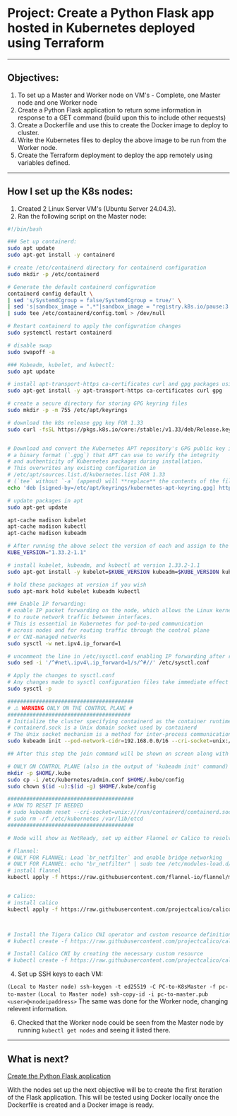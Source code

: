 # Project: Create a Python Flask app hosted in Kubernetes deployed using Terraform

---

## Objectives:
1. To set up a Master and Worker node on VM's - Complete, one Master node and one Worker node
2. Create a Python Flask application to return some information in response to a GET command (build upon this to include other requests)
3. Create a Dockerfile and use this to create the Docker image to deploy to cluster.
4. Write the Kubernetes files to deploy the above image to be run from the Worker node.
5. Create the Terraform deployment to deploy the app remotely using variables defined.

---

## How I set up the K8s nodes:
1. Created 2 Linux Server VM's (Ubuntu Server 24.04.3).
2. Ran the following script on the Master node:
```bash
#!/bin/bash

### Set up containerd:
sudo apt update
sudo apt-get install -y containerd

# create /etc/containerd directory for containerd configuration
sudo mkdir -p /etc/containerd

# Generate the default containerd configuration
containerd config default \
| sed 's/SystemdCgroup = false/SystemdCgroup = true/' \
| sed 's|sandbox_image = ".*"|sandbox_image = "registry.k8s.io/pause:3.10"|' \
| sudo tee /etc/containerd/config.toml > /dev/null

# Restart containerd to apply the configuration changes
sudo systemctl restart containerd

# disable swap
sudo swapoff -a

### Kubeadm, kubelet, and kubectl:
sudo apt update

# install apt-transport-https ca-certificates curl and gpg packages using 
sudo apt-get install -y apt-transport-https ca-certificates curl gpg

# create a secure directory for storing GPG keyring files 
sudo mkdir -p -m 755 /etc/apt/keyrings

# download the k8s release gpg key FOR 1.33
sudo curl -fsSL https://pkgs.k8s.io/core:/stable:/v1.33/deb/Release.key | sudo gpg --dearmor -o /etc/apt/keyrings/kubernetes-apt-keyring.gpg


# Download and convert the Kubernetes APT repository's GPG public key into
# a binary format (`.gpg`) that APT can use to verify the integrity
# and authenticity of Kubernetes packages during installation. 
# This overwrites any existing configuration in 
# /etc/apt/sources.list.d/kubernetes.list FOR 1.33 
# (`tee` without `-a` (append) will **replace** the contents of the file)
echo 'deb [signed-by=/etc/apt/keyrings/kubernetes-apt-keyring.gpg] https://pkgs.k8s.io/core:/stable:/v1.33/deb/ /' | sudo tee /etc/apt/sources.list.d/kubernetes.list

# update packages in apt 
sudo apt-get update

apt-cache madison kubelet
apt-cache madison kubectl
apt-cache madison kubeadm

# After running the above select the version of each and assign to the below environment variable:
KUBE_VERSION="1.33.2-1.1"

# install kubelet, kubeadm, and kubectl at version 1.33.2-1.1
sudo apt-get install -y kubelet=$KUBE_VERSION kubeadm=$KUBE_VERSION kubectl=$KUBE_VERSION

# hold these packages at version if you wish
sudo apt-mark hold kubelet kubeadm kubectl

### Enable IP forwarding:
# enable IP packet forwarding on the node, which allows the Linux kernel 
# to route network traffic between interfaces. 
# This is essential in Kubernetes for pod-to-pod communication 
# across nodes and for routing traffic through the control plane
# or CNI-managed networks
sudo sysctl -w net.ipv4.ip_forward=1

# uncomment the line in /etc/sysctl.conf enabling IP forwarding after reboot
sudo sed -i '/^#net\.ipv4\.ip_forward=1/s/^#//' /etc/sysctl.conf

# Apply the changes to sysctl.conf
# Any changes made to sysctl configuration files take immediate effect without requiring a reboot
sudo sysctl -p

########################################
# ⚠️ WARNING ONLY ON THE CONTROL PLANE #
#######################################
# Initialize the cluster specifying containerd as the container runtime, ensuring that the --cri-socket argument includes the unix:// prefix
# containerd.sock is a Unix domain socket used by containerd
# The Unix socket mechanism is a method for inter-process communication (IPC) on the same host.
sudo kubeadm init --pod-network-cidr=192.168.0.0/16 --cri-socket=unix:///run/containerd/containerd.sock

## After this step the join command will be shown on screen along with the below information:

# ONLY ON CONTROL PLANE (also in the output of 'kubeadm init' command)
mkdir -p $HOME/.kube
sudo cp -i /etc/kubernetes/admin.conf $HOME/.kube/config
sudo chown $(id -u):$(id -g) $HOME/.kube/config

########################################
# HOW TO RESET IF NEEDED
# sudo kubeadm reset --cri-socket=unix:///run/containerd/containerd.sock
# sudo rm -rf /etc/kubernetes /var/lib/etcd
########################################

# Node will show as NotReady, set up either Flannel or Calico to resolve this:

# Flannel:
# ONLY FOR FLANNEL: Load `br_netfilter` and enable bridge networking
# ONLY FOR FLANNEL: echo "br_netfilter" | sudo tee /etc/modules-load.d/br_netfilter.conf
# install flannel
kubectl apply -f https://raw.githubusercontent.com/flannel-io/flannel/master/Documentation/kube-flannel.yml


# Calico:
# install calico
kubectl apply -f https://raw.githubusercontent.com/projectcalico/calico/v3.27.0/manifests/calico.yaml



# Install the Tigera Calico CNI operator and custom resource definitions
# kubectl create -f https://raw.githubusercontent.com/projectcalico/calico/v3.28.0/manifests/tigera-operator.yaml

# Install Calico CNI by creating the necessary custom resource
# kubectl create -f https://raw.githubusercontent.com/projectcalico/calico/v3.28.0/manifests/custom-resources.yaml


```
4. Set up SSH keys to each VM:

`(Local to Master node) ssh-keygen -t ed25519 -C PC-to-K8sMaster -f pc-to-master`
`(Local to Master node) ssh-copy-id -i pc-to-master.pub <user>@<nodeipaddress>`
The same was done for the Worker node, changing relevent information.

6. Checked that the Worker node could be seen from the Master node by running `kubectl get nodes` and seeing it listed there.

---

## What is next?

[Create the Python Flask application](https://github.com/jgowler/Python-Terraform-Kubernetes-Project/tree/main/Python-Files)

With the nodes set up the next objective will be to create the first iteration of the Flask application. This will be tested using Docker locally once the Dockerfile is created and a Docker image is ready.
